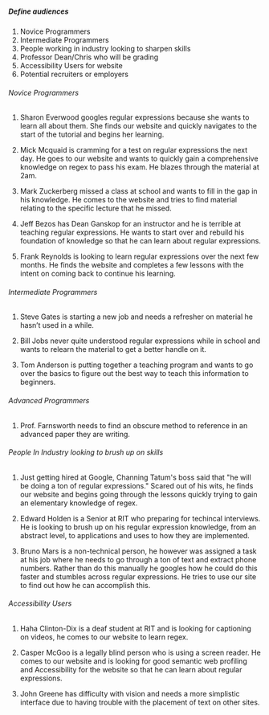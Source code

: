 ##### Define audiences

1. Novice Programmers
2. Intermediate Programmers
3. People working in industry looking to sharpen skills
4. Professor Dean/Chris who will be grading
5. Accessibility Users for website
6. Potential recruiters or employers

###### Novice Programmers

1. Sharon Everwood googles regular expressions because she wants to learn all about them. She finds our website and quickly navigates to the start of the
tutorial and begins her learning.

2. Mick Mcquaid is cramming for a test on regular expressions the next day. He goes to our website and wants to quickly gain a comprehensive knowledge on regex
to pass his exam. He blazes through the material at 2am.

3. Mark Zuckerberg missed a class at school and wants to fill in the gap in his
knowledge. He comes to the website and tries to find material relating to the
specific lecture that he missed.

4. Jeff Bezos has Dean Ganskop for an instructor and he is terrible at teaching
regular expressions. He wants to start over and rebuild his foundation of
knowledge so that he can learn about regular expressions.

5. Frank Reynolds is looking to learn regular expressions over the next few months. He finds the website and completes a few lessons with the intent on
coming back to continue his learning.

###### Intermediate Programmers
1. Steve Gates is starting a new job and needs a refresher on material he hasn’t used in a while.

2. Bill Jobs never quite understood regular expressions while in school and wants to relearn the material to get a better handle on it.

3. Tom Anderson is putting together a teaching program and wants to go over the basics to figure out the best way to teach this information to beginners.

###### Advanced Programmers

1. Prof. Farnsworth needs to find an obscure method to reference in an advanced paper they are writing.

###### People In Industry looking to brush up on skills

1. Just getting hired at Google, Channing Tatum's boss said that "he will be doing a ton of regular expressions." Scared out of his wits, he finds our website and
begins going through the lessons quickly trying to gain an elementary knowledge
of regex.

2. Edward Holden is a Senior at RIT who preparing for techincal interviews. He
is looking to brush up on his regular expression knowledge, from an abstract level, to applications and uses to how they are implemented.

3. Bruno Mars is a non-technical person, he however was assigned a task at his
job where he needs to go through a ton of text and extract phone numbers. Rather
than do this manually he googles how he could do this faster and stumbles across
regular expressions. He tries to use our site to find out how he can accomplish
this.

###### Accessibility Users

1. Haha Clinton-Dix is a deaf student at RIT and is looking for captioning on
videos, he comes to our website to learn regex.

2. Casper McGoo is a legally blind person who is using a screen reader. He comes
to our website and is looking for good semantic web profiling and Accessibility
for the website so that he can learn about regular expressions.

3. John Greene has difficulty with vision and needs a more simplistic interface due to having trouble with the placement of text on other sites.
